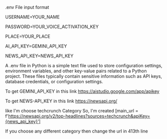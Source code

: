 .env File input format

USERNAME=YOUR_NAME

PASSWORD=YOUR_VOICE_ACTIVATION_KEY

PLACE=YOUR_PLACE

AI_API_KEY=GEMINI_API_KEY

NEWS_API_KEY=NEWS_API_KEY

A .env file in Python is a simple text file used to store configuration settings, environment variables, and other key-value pairs related to a Python project. These files typically contain sensitive information such as API keys, database credentials, or configuration settings.

To get GEMINI_API_KEY in this link https://aistudio.google.com/app/apikey

To get NEWS-API_KEY in this link https://newsapi.org/

like I'm choose techcrunch Category So, I'm created [main_url = f'https://newsapi.org/v2/top-headlines?sources=techcrunch&apiKey={news_api_key}']

If you choose any different category then change the url in 413th line
